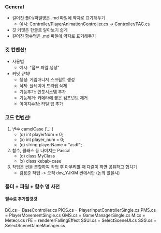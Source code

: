 ### General
- 길어진 폴더/파일명은 .md 파일에 약자로 표기해두기
    - 예시: Controller/PlayerAnimationController.cs -> Controller/PAC.cs
- 깃 커밋은 한글로 알아보기 쉽게
- 길어진 함수명은 .md 파일에 약자로 표기해두기

### 깃 컨벤션!
- 사용법
    - 예시: "점프 파일 생성"
- 커밋 규칙!
    - 생성: 게임매니저 스크립트 생성
    - 삭제: 플레이어 프리팹 삭제
    - 기능추가: 인풋시스템 추가
    - 기능제거: 카메라에 붙은 컴포넌트 제거
    - 이미지수정: 타일 맵 추가

### 코드 컨벤션!
1. 변수 camelCase ('_' )
    - (o) int playerNum = 0;
    - (x) int player_num = 0;
    - (o) string playerName = "asdf";
2. 함수, 클래스 등 나머지는 Pascal
    - (o) class MyClass
    - (x) class kebab-case
3. 작업은 씬을 분할하여 작업 후 마무리할 때 다같이 화면 공유하고 합치기
    - 김용준 작업 -> 오직 dev_YJKIM 씬에서만 (논의 없을시)

### 폴더 + 파일 + 함수 명 사전
#### 필수로 추가할것것

BC.cs = BaseController.cs
PICS.cs = PlayerInputControllerSingle.cs
PMS.cs = PlayerMovementSingle.cs
GMS.cs = GameManagerSingle.cs
M.cs = Meteor.cs
    rFE = rendererFallingEffect
SSUI.cs = SelectSceneUI.cs
SSG.cs = SelectSceneGameManager.cs